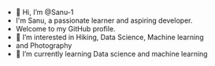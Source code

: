 - 👋 Hi, I’m @Sanu-1
- I'm Sanu, a passionate learner and aspiring developer.
- Welcome to my GitHub profile.
- 👀 I’m interested in Hiking, Data Science, Machine learning
- and Photography
- 🌱 I’m currently learning Data science and machine learning
